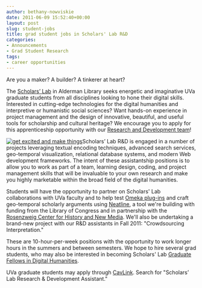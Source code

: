 ```yaml
---
author: bethany-nowviskie
date: 2011-06-09 15:52:40+00:00
layout: post
slug: student-jobs
title: grad student jobs in Scholars' Lab R&D
categories:
- Announcements
- Grad Student Research
tags:
- career opportunities
---
```


Are you a maker? A builder? A tinkerer at heart?

The [Scholars’ Lab](http://scholarslab.org) in Alderman Library seeks energetic and imaginative UVa graduate students from all disciplines looking to hone their digital skills. Interested in cutting-edge technologies for the digital humanities and interpretive or humanistic social sciences? Want hands-on experience in project management and the design of innovative, beautiful, and useful tools for scholarship and cultural heritage?  We encourage you to apply for this apprenticeship opportunity with our [Research and Development team](http://scholarslab.org)!

[![get excited and make things](http://www.scholarslab.org/wp-content/uploads/2011/06/sign1.png)](http://www.scholarslab.org/announcements/student-jobs/attachment/sign1/)Scholars’ Lab R&D is engaged in a number of projects leveraging textual encoding techniques, advanced search services, geo-temporal visualization, relational database systems, and modern Web development frameworks.  The intent of these assistantship positions is to allow you to work as part of a team, learning design, coding, and project management skills that will be invaluable to your own research and make you highly marketable within the broad field of the digital humanities.

Students will have the opportunity to partner on Scholars' Lab collaborations with UVa faculty and to help test [Omeka plug-ins](http://www.scholarslab.org/projects/omeka-plugins/) and craft geo-temporal scholarly arguments using [Neatline](http://www.scholarslab.org/announcements/scholars-lab-and-chnm-partner-on-omeka-neatline/), a tool we're building with funding from the Library of Congress and in partnership with the [Rosenzweig Center for History and New Media](http://chnm.gmu.edu).  We'll also be undertaking a brand-new project with our R&D assistants in Fall 2011: "Crowdsourcing Interpretation."

These are 10-hour-per-week positions with the opportunity to work longer hours in the summers and between semesters.  We hope to hire several  grad students, who may also be interested in becoming Scholars' Lab [Graduate Fellows in Digital Humanities](http://www2.scholarslab.org/about/fellowship.html).

UVa graduate students may apply through [CavLink](https://virginia-csm.symplicity.com/students/index.php).  Search for "Scholars’ Lab Research & Development Assistant."
